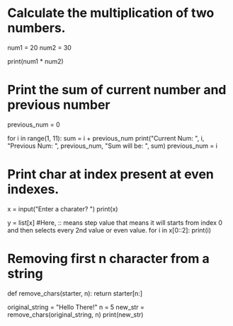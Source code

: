 # Calculate the multiplication of two numbers.
num1 = 20
num2 = 30

print(num1 * num2)
# Print the sum of current number and previous number
previous_num = 0

for i in range(1, 11):
    sum = i + previous_num
    print("Current Num: ", i, "Previous Num: ", previous_num, "Sum will be: ", sum)
    previous_num = i
# Print char at index present at even indexes.
x = input("Enter a charater? ")
print(x)

y = list[x]
#Here, :: means step value that means it will starts from index 0 and then selects every 2nd value or even value.
for i in x[0::2]:
    print(i)
# Removing first n character from a string
def remove_chars(starter, n):
    return starter[n:]

original_string = "Hello There!"
n = 5
new_str = remove_chars(original_string, n)
print(new_str)
